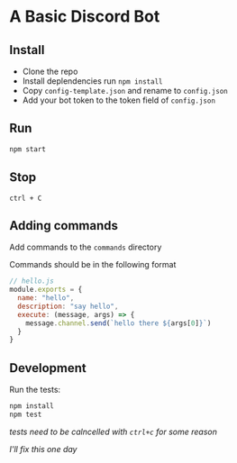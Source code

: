 # A Basic Discord Bot

## Install
* Clone the repo
* Install deplendencies run `npm install`
* Copy `config-template.json` and rename to `config.json`
* Add your bot token to the token field of `config.json`

## Run
```sh
npm start
```

## Stop
```
ctrl + C
```

## Adding commands
Add commands to the `commands` directory

Commands should be in the following format
```js
// hello.js
module.exports = {
  name: "hello",
  description: "say hello",
  execute: (message, args) => {
    message.channel.send(`hello there ${args[0]}`)
  }
}
```

## Development

Run the tests:

```sh
npm install
npm test
```
_tests need to be calncelled with `ctrl+c` for some reason_

_I'll fix this one day_

